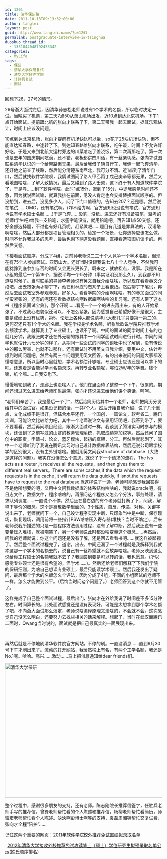 ```yaml
---
id: 1201
title: 清华保研路
date: 2011-10-13T09:13:32+00:00
author: tanglei
layout: post
guid: http://www.tanglei.name/?p=1201
permalink: postgraduate-interview-in-tsinghua
duoshuo_thread_id:
  - 1351844048792453342
categories:
  - MyLife
tags:
  - 保研
  - 清华大学保研复试
  - 清华大学软件学院
  - 计算机复试
  - 面试
---
```

回想下26，27号的情形。

26号浙大面试完后，因清华孙志松老师说过有1个学术的名额，所以临时决定一试。当晚买了机票，第二天7点50从萧山机场出发，近10点到达北京机场。下午1点开始面试。提前跟北航的张向才联系了下，第二天带我一起去面试。据其乐观估计，时间上应该没问题。

10点到达北京机场，张向才提醒有机场快轨可以坐，so花了25块机场快轨，但不能直达知春路，中途转了下。到达知春路给张向才联系，吃午饭，时间上不允许好好吃，于是又来到北航大运村旁边的川菜馆吃了盖浇饭，第二次再那吃了。第一次也是去年的国庆期间吃滴，还不错，老板都讲四川话，有一丝亲切感。张向才试图联系清华认识的一个给带路但无果，最后给我借了辆自行车，我俩一起飞奔清华，还好他之前查了线路，然后能分清楚东南西北，我可分不清。近1点到了清华门口，然后就找软件学院呗，我俩试图问了路人甲乙丙丁戊己庚辛等都无果，然后又看地图啥啥，了解大致情况，最后又碰到了路人壬癸，这下终于有人知道软件学院了，于是呼……到了软件学院。此时1点15分，迟到了15分，中途我感觉时间还不急，因为就说面试嘛，就算我排在前面，见没人肯定也会安排替换面试顺序的。但没想到，进去后，没见多少人，问了下门口值班的，告知去207？还是哪。然后说在笔试……OMG，还有笔试啊。(咋不给力啊，官方通知也没说有笔试，官方通知也说有学术硕士名额……)于是飞奔……没笔，没纸。进去还好有准备铅笔，监考的老师(学生吧)给我一支铅笔，求签字笔没有，就用铅笔吧。再告知1点50交卷。还好全部选择题，不过也有好几页呢。赶紧做吧……题目有几道是靠算法的，汉诺塔啊啥啥，然后大部分都是项目管理相关的，给定一个场景，让你选择应该怎么做。时间不允许我过多的思考，最后也剩下两道没看题目，直接看选项图机读卡的。再然后交卷。

下楼看面试顺序，分成了4组，之前孙老师说二三十个人竞争一个学术名额，但现在有75个人参加面试。亚历山大。还好当时没跟我说七八十个人竞争，不然我可能犹豫到底参加与否的时间又会更长更长了。既来之，就放松点，没事。我是所在小组的最后一个第19个，据说平均一个15分钟（事实证明没那么久），到我都不知道啥时候了。当时联系的导师李老师说有英文自我介绍啥啥，所以现在看看英文介绍吧，出去跟张向才聊了下，他在树林底的石凳子上看报纸。然后聊了下笔试，再然后去面试教室外参观参观，好多人。看看学院的介绍啊啥啥。有的参加面试的同学蛮紧张的，还有的呢还在看数据结构啊数据库啊啥啥的复习呢。还有人带了这本书《程序员面试宝典》，那个汗啊……看见一个一个的进去再出来，有的人开始紧张了，不过我心态貌似还可以，不怎么紧张，因为感觉自己希望好像不是很大，主要是成绩上没有优势，第5，论坛上各种人都说清华北大都几乎只要第一第二的，更何况还只有1个学术的名额。我在学校是学术名额，听张欣欣说学院只推荐学术名额读学术。就算我上了专业硕士，也读不了啊。中间的面试的同学时间上有的也就几分钟，我跟张向才还在外无聊的跟其中一个同学面试时间进行计时。中间的同学也就估计六七分钟的样子。从期间一些面试的同学的谈吐中也了解到，没有传说中的那么厉害，也就不过那样。还有面试时不用英文自我介绍，要用中文，估计考虑到时间问题吧。然后有两三个问题要用英文回答。有的出来说问的问题大家都没懂啥意思。所以当时心里就想，学术名额估计够呛，专业硕士应该还是可以拿下的吧。还想着是否能以学术名额录取，再转专业名额呢，哪怕2W/年的学费。钱个嘛，纸个嘛……自我安慰下。

慢慢地轮到我了，走廊上也没啥人了。他们在里面待了整整一个下午，很累的。期间还想过怎么进去给老师印象最深，张向才还说进去给他们讲个笑话，呵呵。

“老师们辛苦了，我是最后一个了”，然后给简历给其中一个老师，老师把简历分发给其中的面试官。如果没记错的话，一共7个人。然后开始自我介绍，说了几个重点，文化成绩不是很好，但综合水平还行。一个国创，一篇论文，软考省二，腾讯实训。可能论文比较给力吧，其中一个老师说论文有录用证明吧，我答到带了，要不要看看。然后再问项目经验，跟浙大面试时一样，我谈到了腾讯实习时参与的模块，还谈到了之前写过的山寨的教务管理系统，抓取成绩算加权等。然后还问了国创中的职责，申请书，论文，蓝牙模块，起初的框架，分工。再然后就悲剧了，其中一个老师听到了我说在腾讯实习时自己设计数据库表结构，然后还说公司跟学校学的区别很大，没有主外键啥啥。他就用英文问我structure of database（大致是这样的问题）。我实在没懂怎么个意思，就说了下一个请求的流程，The lvs acts as a router ,it receives all the requests，and then gives them to different real servers。There are some caches,if the data which the request requests is in the cache ,it will return the data quickly, if isnot,the requests have to request to the real database.就这样说了一通，老师可能感觉我回答得不是他所想要的吧，又用中文问我数据库的体系结构啥啥的，我就说oracle吧，有日志文件，数据文件，程序啥啥的，再细问这个程序又怎么个分法，事务处理，请求队列调度……一直说个不停，然后坐在最右边的有个老师就打断了下，问我，解释下等价的概念。这个是离散数学里面的，3个性质，自反，传递，对称。关键字说出来了，老师就问下一个，自己设计程序实现中断，只印象当中是中断，保存现场，恢复现场，调用前将一些指针PSW啥啥压入寄存器(堆栈？当时不确定)，后来老师说我所描述的只是一般程序方法调用过程，没有了解中断，然后我还说有一些变量压入堆栈，就被嘲笑了，另一个老师说此时都没啥变量这个概念……再然后，问我的老师就说：你这个问题还是没有了解，还是回去看看书吧……就这样被鄙视了。然后整个面试过程完了，道谢，出去。中间还漏了一个过程就是我解释到我就冲这那一个学术的名额去的，说自己有一丝希望就不会放弃啥啥。老师反映到这么说给你工程硕士的名额我就不去了？我回答到要是可以转的话，我也愿意。(所以感觉专业硕士还是很有希望的，但学术……)。然后还给老师们解释了下我们学院的保研细则，为啥自己想读专业硕士，最后只能读学术硕士。然后我还发出了疑问，最后那个学术的名额怎么个评法，因为分成了4组，不同的小组面试的老师不一样。怎么才能做到公平。（后悔当时问这个问题了。）老师回答到这个你就不用管了。

这样完成了自己整个面试过程，最后出门，张向才在外给我说了时间差不多15分钟左右。时间算长的。此处面试感觉还是没有表现好，可能是太想拿到那个学术名额了吧，不向浙大面试那么淡定，老师说啥编译原理文法啥的，不会就不会。这次感觉自己没怎么明白，还要努力去找些相关的话来解释。想起了，当时在武汉面腾讯二面时，Qwang当时说的，面试就是把自己最真实的一面展现出来。

&nbsp;

再然后就是不停地刷清华软件院官方网站，不停的刷。一直没消息……直到9月30号下午才刷出来了。激动的<a title="清华大学2011年软件学院校外推荐免试直硕拟录取名单" href="http://www.tsinghua.edu.cn/publish/soft/3649/2011/20110929172848279367829/20110929172848279367829_.html" target="_blank">打开网站</a>，我居然榜上有名，有两个工学名额，我还是No.1呢。哈哈。高兴……激动……马上把消息通知给dear friends们。

[<img class="aligncenter size-full wp-image-1202" title="postgraduate-in-tsinghua" src="http://www.tanglei.name/wp-content/uploads/2011/10/postgraduate-in-tsinghua.jpg" alt="清华大学保研" width="683" height="430" />](http://www.tanglei.name/wp-content/uploads/2011/10/postgraduate-in-tsinghua.jpg)

整个过程中，感谢很多朋友的支持，还有老师。陈志刚院长推荐信签字，任胜兵老师手写的推荐信，曾锋老师帮忙看的个人陈述和推荐信，杨柳老师帮忙看简历，师雷宏老师帮忙看个人陈述。泱泱啊彭博士啊等的支持，袁磊周湘锦帮忙交复试费，张向才全程“陪护”……
  

  
记住这两个重要的网页：[2011年软件学院校外推荐免试直硕拟录取名单](http://www.tsinghua.edu.cn/publish/soft/3649/2011/20110929172848279367829/20110929172848279367829_.html)
  
&nbsp;&nbsp;[2012年清华大学接收外校推荐免试攻读博士（硕士）学位研究生拟预录取名单公示](http://yz.tsinghua.edu.cn/docinfo/board/boarddetail.jsp?columnId=025&#038;parentColumnId=0&#038;itemSeq=3513)(姓氏顺序排名)
